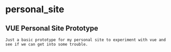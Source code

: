 # personal_site

## VUE Personal Site Prototype
```
Just a basic prototype for my personal site to experiment with vue and see if we can get into some trouble.
```
